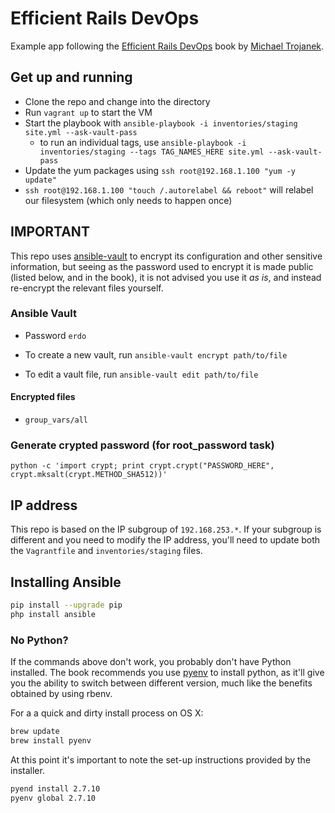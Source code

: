 # Efficient Rails DevOps

Example app following the [Efficient Rails DevOps](http://www.efficientrailsdevops.com/) book by [Michael Trojanek](http://www.relativkreativ.at/about).

## Get up and running

- Clone the repo and change into the directory
- Run `vagrant up` to start the VM
- Start the playbook with `ansible-playbook -i inventories/staging site.yml --ask-vault-pass`
    - to run an individual tags, use  `ansible-playbook -i inventories/staging --tags TAG_NAMES_HERE site.yml --ask-vault-pass`
- Update the yum packages using `ssh root@192.168.1.100 "yum -y update"`
- `ssh root@192.168.1.100 "touch /.autorelabel && reboot"` will relabel our filesystem (which only needs to happen once)

## IMPORTANT

This repo uses [ansible-vault](http://docs.ansible.com/ansible/playbooks_vault.html) to encrypt its configuration and other sensitive information, but seeing as the password used to encrypt it is made public (listed below, and in the book), it is not advised you use it *as is*, and instead re-encrypt the relevant files yourself.

### Ansible Vault

- Password `erdo`

- To create a new vault, run `ansible-vault encrypt path/to/file`
- To edit a vault file, run `ansible-vault edit path/to/file`

#### Encrypted files

- `group_vars/all`

### Generate crypted password (for root_password task)

    python -c 'import crypt; print crypt.crypt("PASSWORD_HERE", crypt.mksalt(crypt.METHOD_SHA512))'

## IP address

This repo is based on the IP subgroup of `192.168.253.*`. If your subgroup is different and you need to modify the IP address, you'll need to update both the `Vagrantfile` and `inventories/staging` files.

## Installing Ansible

```bash
pip install --upgrade pip
php install ansible
```

### No Python?

If the commands above don't work, you probably don't have Python installed. The book recommends you use [pyenv](https://github.com/yyuu/pyenv) to install python, as it'll give you the ability to switch between different version, much like the benefits obtained by using rbenv.

For a a quick and dirty install process on OS X:

```bash
brew update
brew install pyenv
```

At this point it's important to note the set-up instructions provided by the installer.

```bash
pyend install 2.7.10
pyenv global 2.7.10
```
